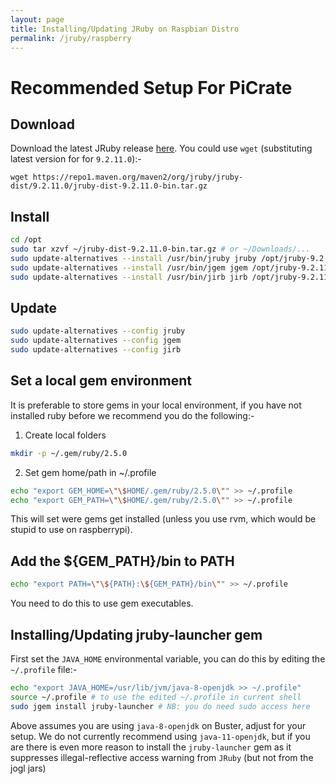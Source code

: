 ```yaml
---
layout: page
title: Installing/Updating JRuby on Raspbian Distro
permalink: /jruby/raspberry
---
```


# Recommended Setup For PiCrate

## Download

Download the latest JRuby release [here][download]. You could use `wget` (substituting latest version for for `9.2.11.0`):-

`wget https://repo1.maven.org/maven2/org/jruby/jruby-dist/9.2.11.0/jruby-dist-9.2.11.0-bin.tar.gz`

## Install

```bash
cd /opt
sudo tar xzvf ~/jruby-dist-9.2.11.0-bin.tar.gz # or ~/Downloads/...
sudo update-alternatives --install /usr/bin/jruby jruby /opt/jruby-9.2.11.0/bin/jruby 100
sudo update-alternatives --install /usr/bin/jgem jgem /opt/jruby-9.2.11.0/bin/jgem 100
sudo update-alternatives --install /usr/bin/jirb jirb /opt/jruby-9.2.11.0/bin/jirb 100
```

## Update

```bash
sudo update-alternatives --config jruby
sudo update-alternatives --config jgem
sudo update-alternatives --config jirb
```

## Set a local gem environment

It is preferable to store gems in your local environment, if you have not installed ruby before we recommend you do the following:-

1. Create local folders

  ```bash
  mkdir -p ~/.gem/ruby/2.5.0
  ```

2. Set gem home/path in ~/.profile

  ```bash
  echo "export GEM_HOME=\"\$HOME/.gem/ruby/2.5.0\"" >> ~/.profile
  echo "export GEM_PATH=\"\$HOME/.gem/ruby/2.5.0\"" >> ~/.profile
  ```

  This will set were gems get installed (unless you use rvm, which would be stupid to use on raspberrypi).

## Add the ${GEM_PATH}/bin to PATH

```bash
echo "export PATH=\"\${PATH}:\${GEM_PATH}/bin\"" >> ~/.profile
```

You need to do this to use gem executables.

## Installing/Updating jruby-launcher gem

First set the `JAVA_HOME` environmental variable, you can do this by editing the `~/.profile` file:-

```bash
echo "export JAVA_HOME=/usr/lib/jvm/java-8-openjdk >> ~/.profile"
source ~/.profile # to use the edited ~/.profile in current shell
sudo jgem install jruby-launcher # NB: you do need sudo access here
```

Above assumes you are using `java-8-openjdk` on Buster, adjust for your setup. We do not currently recommend using `java-11-openjdk`, but if you are there is even more reason to install the `jruby-launcher` gem as it suppresses illegal-reflective access warning from `JRuby` (but not from the jogl jars)

[download]: https://www.jruby.org/download
